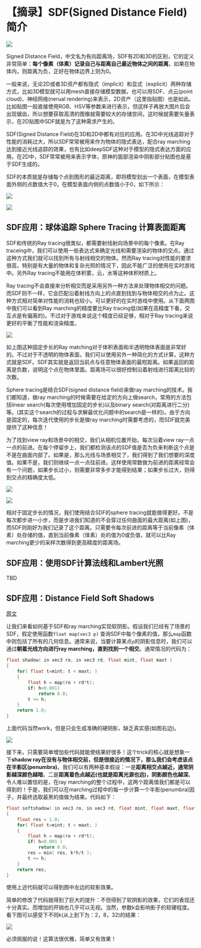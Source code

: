 # 【摘录】SDF(Signed Distance Field)简介

![](i/NvidiaSDF.png)

Signed Distance Field，中文名为有向距离场，SDF有2D和3D的区别，它的定义非常简单：**每个像素（体素）记录自己与距离自己最近物体之间的距离**，如果在物体内，则距离为负，正好在物体边界上则为0。

一般来说，无论2D或者3D资产都有隐式（implicit）和显式（explicit）两种存储方式，比如3D模型就可以用mesh直接存储模型数据，也可以用SDF、点云(point cloud)、神经网络(nerual rendering)来表示，2D资产（这里指贴图）也是如此。比如贴图一般直接使用RGB、HSV等参数来进行表示，但这样子再放大图片后会出现锯齿，所以想要获取高清的图像就需要较大的存储空间，这时候就需要矢量表示，在2D贴图中SDF就是为了这种需求产生的。

SDF(Signed Distance Field)在3D和2D中都有对应的应用。在3D中光线追踪对于性能的消耗过大，所以SDF常常被用来作为物体的隐式表达，配合ray marching达到接近光线追踪的效果，也有比如deepSDF这种对于模型的隐式表达方面的应用。在2D中，SDF常常被用来表示字体，原神的面部渲染中阴影部分贴图也是基于SDF生成的。

SDF的本质就是存储每个点到图形的最近距离，即将模型划出一个表面，在模型表面外侧的点数值大于0，在模型表面内侧的点数值小于0，如下所示：

![](i/20200106200746913.png)

![](i/v2-5a286cdfaa056a09f7f1fef11102d47e_r.jpg)

## SDF应用：球体追踪 Sphere Tracing 计算表面距离

SDF和传统的Ray tracing很类似，都需要射线射向场景中的每个像素。在Ray traceing中，我们可以使用一些表达式来确定光线和需要渲染的物体的交点。通过这种方式我们就可以找到所有与射线相交的物体。然而Ray tracing对性能的要求很高，特别是有大量的物体和复杂光照的情况下，因此不能广泛的使用在实时游戏中。另外Ray tracing不能用在体积雾，云，水等这种体积材质上。

Ray tracing不会直接来分析相交而是采用另外一种方法来处理物体相交的问题。而SDF则不一样，它会匹配沿着射线方向上的点直到找到与物体相交的点为止。这种方式相对简单对性能的消耗也较小。可以更好的在实时游戏中使用。从下面两图中我们可以看到Ray marching的精度要比Ray tracing低(如果在高精度下看，交互点是有偏离的)。不过对于游戏来说这个精度已经足够，相对于Ray tracing来说更好的平衡了性能和渲染精度。

![](i/v2-8cfb55c7291bd688248d8df952e30ac0_r.png)

如上图这种固定步长的Ray matching对于体积表面和半透明物体表面是非常好的。不过对于不透明的物体表面，我们可以使用另外一种简化的方式计算，这种方式就是SDF。SDF其实就是返回当前点与任意物体表面的最短距离。如果返回的距离是负数，说明这个点在物体里面。距离场可以很好控制沿着射线进行距离比较的次数。

Sphere tracing是结合SDF(signed distance field)来做ray marching的技术。我们都知道，做ray marching的时候需要在给定的方向上做search，常用的方法包括linear search(每次使用增加固定的步长)以及binary search(对距离进行二分)等。(其实这个search的过程与求解最优化问题中的search是一样的)。由于方向是固定的，每次迭代使用的步长是做ray marching时需要考虑的，而SDF就完美提供了这种信息！

为了找到view ray和场景中的相交，我们从相机位置开始，每次沿着view ray一点一点的前进。在每个停留步上，我们都检测该点的SDF值是否为负来判断这个点是不是在曲面内部了。如果是，那么光线与场景相交了，我们得到了我们想要的深度值。如果不是，我们则继续一点一点往前进。这样使用常数做为前进的距离经常会有一个问题，如果步长过小，则需要非常多步才能得到结果；如果步长过大，则得到交点的精确度太低。

![](i/v2-71f5871e41b56c4a6b01b897c228c9d7_720w.png)

![](i/v2-f0b864503334a95a01d6c9267cc1f392_720w.webp)

相对于固定步长的情况，我们使用结合SDF的sphere tracing就能做得更好。不是每次都步进一小步，而是步进我们知道的不会穿过任何曲面的最大距离(如上图)，而SDF则刚好为我们记录了这个距离。只需要令每次前进的距离等于当前像素（体素）处存储的值，直到当前像素（体素）处的值为0或负值，就可以比Ray marching更少的采样次数得到更高精度的距离场。

## SDF应用：使用SDF计算法线和Lambert光照

TBD

## SDF应用：Distance Field Soft Shadows

[原文](https://zhuanlan.zhihu.com/p/50128840)

让我们来看如何基于SDF和ray marching实现软阴影。假设我们已经有了场景的SDF，假定使用函数`float map(vec3 p)` 查询SDF中每个像素的值，那么`map`函数中则包括了所有的几何信息。通常来说，当要计算某点`p`的阴影信息时，我们可以通过**朝着光线方向进行ray marching，直到找到一个相交**。通常情况的代码为：

```c
float shadow( in vec3 ro, in vec3 rd, float mint, float maxt )
{
    for( float t=mint; t < maxt; )
    {
        float h = map(ro + rd*t);
        if( h<0.001)
            return 0.0;
        t += h;
    }
    return 1.0;
}
```

上面代码当然work，但是只会生成准确的硬阴影，缺乏真实感(如图右边)。

![](i/v2-38ab6077805d8621f567203f75430238_720w.webp)

接下来，只需要简单增加些代码就能使结果好很多！这个trick的核心就是想象一下**shadow ray在没有与物体相交前，但是很接近的情况下，那么我们会考虑该点在半影区(penumbra)**。我们可以有两种基本假设：一是**距离相交点越近，通常阴影越深颜色越暗**。二是**距离着色点越近(也就是距离光源也远)，阴影颜色也越深**。令人难以置信的是，在ray marching的整个过程中，这两个距离值我们都是可以得到的！于是，我们可以在marching过程中的每一步计算一个半影(penumbra)因子，并最终选取最黑的值做为结果。代码如下：

```c
float softshadow( in vec3 ro, in vec3 rd, float mint, float maxt, float k )
{
    float res = 1.0;
    for( float t=mint; t < maxt; )
    {
        float h = map(ro + rd*t);
        if( h<0.001 )
            return 0.0;
        res = min( res, k*h/t );
        t += h;
    }
    return res;
}
```

使用上述代码就可以得到图中左边的软影效果。

简单的修改了代码就得到了巨大的提升：不但得到了软阴影的效果，它们的表现还十分真实。而增加的开销也几乎可以无视。当然，参数k会影响影子的软硬程度。看下图可以感受下不同k(从上到下为：2，8，32)的结果：

![](i/v2-69caa5154f6f71a9fa5ee54bd1ad0113_720w.webp)

必须佩服的说！这算法很优雅，简单又有效果！
